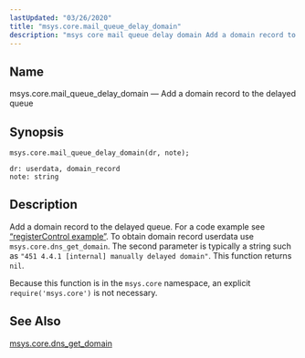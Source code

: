 ```yaml
---
lastUpdated: "03/26/2020"
title: "msys.core.mail_queue_delay_domain"
description: "msys core mail queue delay domain Add a domain record to the delayed queue msys core mail queue delay domain dr note Add a domain record to the delayed queue For a code example see Example 15 32 register Control example To obtain domain record userdata use msys core dns..."
---
```


<a name="lua.ref.msys.core.mail_queue_delay_domain"></a> 
## Name

msys.core.mail_queue_delay_domain — Add a domain record to the delayed queue

<a name="idp24122160"></a> 
## Synopsis

`msys.core.mail_queue_delay_domain(dr, note);`

```
dr: userdata, domain_record
note: string
```
<a name="idp24124512"></a> 
## Description

Add a domain record to the delayed queue. For a code example see [“registerControl example”](/momentum/3/3-reference/3-reference-lua-ref-msys-register-control#lua.ref.msys.registerControl.example). To obtain domain record userdata use `msys.core.dns_get_domain`. The second parameter is typically a string such as `"451 4.4.1 [internal] manually delayed domain"`. This function returns `nil`.

Because this function is in the `msys.core` namespace, an explicit `require('msys.core')` is not necessary.

<a name="idp24129184"></a> 
## See Also

[msys.core.dns_get_domain](/momentum/3/3-reference/3-reference-lua-ref-msys-core-dns-get-domain)
